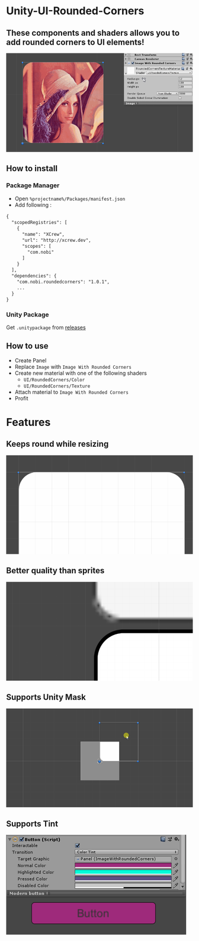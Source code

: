 # Unity-UI-Rounded-Corners
These components and shaders allows you to add rounded corners to UI elements!
---

![](gif-00.gif)

## How to install
### Package Manager
- Open `%projectname%/Packages/manifest.json`
- Add following :
```
{
  "scopedRegistries": [
    {
      "name": "XCrew",
      "url": "http://xcrew.dev",
      "scopes": [
        "com.nobi"
      ]
    }
  ],
  "dependencies": {
    "com.nobi.roundedcorners": "1.0.1",
    ...
  }
}
```

### Unity Package
Get `.unitypackage` from [releases](https://github.com/Nobinator/Unity-UI-Rounded-Corners/releases)

## How to use
- Create Panel
- Replace `Image` with `Image With Rounded Corners`
- Сreate new material with one of the following shaders
  - `UI/RoundedCorners/Color`
  - `UI/RoundedCorners/Texture`
- Attach material to `Image With Rounded Corners`
- Profit

# Features
## Keeps round while resizing
![](gif-01.gif)
## Better quality than sprites
![](image-00.png)
## Supports Unity Mask
![](gif-02.gif)
## Supports Tint
![](gif-04.gif)
